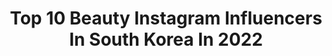 ---
title: Top 10 Beauty Instagram Influencers In South Korea In 2022
description: >-
  Find top beauty Instagram influencers in South Korea in 2022. Most popular hashtags: #ootd #dailylook #makeup.
platform: Instagram
hits: 253
text_top: Analyze the best Instagram profiles on inBeat.
text_bottom: inBeat has 253 Instagram influencers like this in South Korea for you to collaborate.
profiles:
  - username: "hyoninii"
    fullname: >-
      Hyoni🎀 효니
    bio: >-
      Let's be Happy & Healthy 💕 @hyoni_beauty 👇🏻효니🙋🏼‍♀️블로그👇🏻
    location: "South Korea"
    followers: 24372
    engagement: 721
    commentsToLikes: 0.023084
    id: ckapby83h1qoe0i78duyl1zxg
    verified: false
    hashtags: "#nike, #vt, #halloween, #campingiscoming"
  - username: "bibisister_j"
    fullname: >-
      전지영 쇼호스트  | 비비언니
    bio: >-
      🏆2020 beautycreator 2nd Runner ▫️봄온 아나운서 아카데미 교수진 | 프리랜서 방송인 ▫️문의사항 DM&카톡 > bibisister ⠀ 👇🏻#하루비움 구매링크
    location: "South Korea"
    followers: 73990
    engagement: 106
    commentsToLikes: 0.082590
    id: ck6towsgggjn20j71bgihivbc
    verified: false
    hashtags: "#ootd, #fitgirl, #running, #workout"
  - username: "renasteps"
    fullname: >-
      Irena
    bio: >-
      📮Inquires: irena@ohismelon.com 💎Jewelry: bonbon jewelry @ taobao 💄Beauty: 美就完事了@ taobao
    location: "South Korea"
    followers: 42196
    engagement: 679
    commentsToLikes: 0.005593
    id: ckapa1coeubh30i78dxa2s9wt
    verified: false
    hashtags: "#plog"
  - username: "ariarisom"
    fullname: >-
      아리솜의 짜릿한 뷰티 / ARISOM
    bio: >-
      💄Korean beauty Creator & blogger 👑 네이버 뷰스타 TOP 10 💋뷰티 블로거/ 크리에이터/유튜버 ❤️Beauty / Cosmetic / Makeup /Travel 여행 계정 @hyunshin_lee
    location: "South Korea"
    followers: 101125
    engagement: 171
    commentsToLikes: 0.033159
    id: ck15s5uglbdgt0i19cnaaef8f
    verified: false
    hashtags: "#dyson, #lookfantastickr, #exomage, #leadcycle"
  - username: "director_pihyunjung"
    fullname: >-
      디렉터파이
    bio: >-
      화장품을 분석하고 만드는 착한 화장품 멘토 It's my beauty life!! #디렉터파이 #directorpi 유튜브 바로가기
    location: "South Korea"
    followers: 64759
    engagement: 155
    commentsToLikes: 0.045563
    id: ck5bvgb27jlcy0i11zqmvnntw
    verified: false
    hashtags: "#directorpi, #thanksgod, #comingsoon, #sunblock"
  - username: "anachoii"
    fullname: >-
      ANA CHOI | CONTENT CREATOR
    bio: >-
      400k+ YouTuber 🎬 Podcast Host de “Querida Ana”🎤 Spanish speaking Korean 🇰🇷 K-beauty • Lifestyle • Culture ©
    location: "South Korea"
    followers: 17635
    engagement: 937
    commentsToLikes: 0.049224
    id: ck9wookw95y240j78xszkt8a4
    verified: false
    hashtags: "#modafashionista, #moda2020, #moda, #netherlands"
  - username: "hyeggossi"
    fullname: >-
      ᴊᴊɪɴsᴛᴀɢʀᴀᴍ___
    bio: >-
      - contact : dm or e-mail - iphone  - daily, cafe, beauty, fashion
    location: "South Korea"
    followers: 53317
    engagement: 218
    commentsToLikes: 0.026067
    id: ck55ncv825xwr0i117er3etft
    verified: false
    hashtags: "#ck, #aestura, #lee, #410"
  - username: "kimdax.daeun"
    fullname: >-
      킴닥스
    bio: >-
      Director & Beauty youtuber “Whatever We Want✨“ 꿈을 꾸는 사람은 동화를 만날 거예요 _______ 🎬 ㈜ @kimdax_studio CEO 👩🏻‍🎓중앙대 신문방송학부 media @kimdax.story
    location: "South Korea"
    followers: 66621
    engagement: 176
    commentsToLikes: 0.017363
    id: ck6tvq0w9nmem0j71jiki2hht
    verified: true
    hashtags: "#art, #kimdax, #kimdaxstyle, #ootd"
  - username: "gyuri_pp"
    fullname: >-
      박규리 Park Gyuri
    bio: >-
      Fashion / Beauty / Life style Styling Keywords💎 "Romantic chic" 🤍TikTok : gyuri_pp gyuripp59@gmail.com
    location: "South Korea"
    followers: 70307
    engagement: 166
    commentsToLikes: 0.015357
    id: ck5zns8nfp21b0i14893ercj0
    verified: false
    hashtags: "#biglogotrainer2, #ootd, #wakemake, #uncrown"
  - username: "sangvely_luv"
    fullname: >-
      Sang Ah
    bio: >-
      Beauty•fashion | model gm40328@naver.com 📩 촬영•라이브커머스방송 문의 dm or e-mail 몽모랑시 타트체리 콜라겐 예스틱 네이버라방 오후4시💖
    location: "South Korea"
    followers: 142870
    engagement: 121
    commentsToLikes: 0.017093
    id: ck13bwm6yxhod0i19sb3kez1o
    verified: false
    hashtags: "#skin, #beauty, #lohacell, #makeup"
---